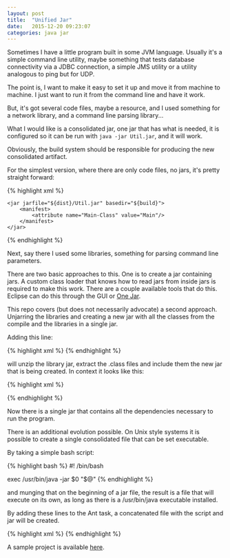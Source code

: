 ```yaml
---
layout: post
title:  "Unified Jar"
date:   2015-12-20 09:23:07
categories: java jar
---
```


Sometimes I have a little program built in some JVM language. Usually it's a
simple command line utility, maybe something that tests database connectivity
via a JDBC connection, a simple JMS utility or a utility analogous to ping but
for UDP.

The point is, I want to make it easy to set it up and move it from machine to
machine.  I just want to run it from the command line and have it work.

But, it's got several code files, maybe a resource, and I used something for a
network library, and a command line parsing library...

What I would like is a consolidated jar, one jar that has what is needed, it is
configured so it can be run with `java -jar Util.jar`, and it will work.

Obviously, the build system should be responsible for producing the new
consolidated artifact.

For the simplest version, where there are only code files, no jars, it's pretty
straight forward:

{% highlight xml %}
<target name="dist" depends="compile"
        description="generate the distribution" >
    <!-- Create the distribution directory -->
    <mkdir dir="${dist}"/>

    <jar jarfile="${dist}/Util.jar" basedir="${build}">
        <manifest>
            <attribute name="Main-Class" value="Main"/>
        </manifest>
    </jar>
</target>
{% endhighlight %}

Next, say there I used some libraries, something for parsing command line parameters.

There are two basic approaches to this. One is to create a jar containing jars.
A custom class loader that knows how to read jars from inside jars is required
to make this work. There are a couple available tools that do this. Eclipse can
do this through the GUI or [One Jar](http://one-jar.sourceforge.net/).

This repo covers (but does not necessarily advocate) a second approach.
Unjarring the libraries and creating a new jar with all the classes from the
compile and the libraries in a single jar.

Adding this line:

{% highlight xml %}
<zipfileset src="lib/commons-cli-1.3.1.jar" includes="**/*.class"/>
{% endhighlight %}

will unzip the library jar, extract the .class files and include them the new
jar that is being created. In context it looks like this:

{% highlight xml %}
<target name="dist" depends="compile">
   <mkdir dir="${dist}"/>

   <jar jarfile="${dist}/util.jar" basedir="${classes}">
        <manifest>
            <attribute name="Main-Class" value="Main"/>
        </manifest>
        <zipfileset src="lib/commons-cli-1.3.1.jar" includes="**/*.class"/>
    </jar>
</target>
{% endhighlight %}

Now there is a single jar that contains all the dependencies necessary to run
the program.

There is an additional evolution possible. On Unix style systems it is possible
to create a single consolidated file that can be set executable.

By taking a simple bash script:

{% highlight bash %}
#! /bin/bash

exec /usr/bin/java -jar $0 "$@"
{% endhighlight %}

and munging that on the beginning of a jar file, the result is a file that will
execute on its own, as long as there is a /usr/bin/java executable installed.

By adding these lines to the Ant task, a concatenated file with the script and
jar will be created.

{% highlight xml %}
<concat destfile="${build}/util" binary="yes">
    <filelist dir="src/main/bash" files="header.sh"/>
    <filelist dir="${dist}" files="util.jar"/>
</concat>
<chmod file="${build}/util" perm="ugo+x"/>
{% endhighlight %}

A sample project is available
[here](https://github.com/jacobsimpson/consolidated_jar/tree/ant-build).

